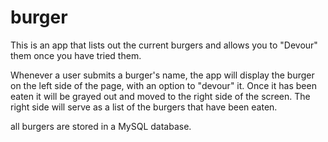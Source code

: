 # burger

This is an app that lists out the current burgers and allows you to "Devour" them once you have tried them.

Whenever a user submits a burger's name, the app will display the burger on the left side of the page, with an option to "devour" it. Once it has been eaten it will be grayed out and moved to the right side of the screen. The right side will serve as a list of the burgers that have been eaten.

all burgers are stored in a MySQL database.